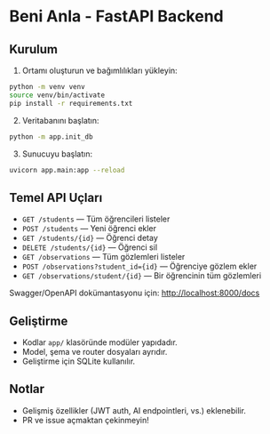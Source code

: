 # Beni Anla - FastAPI Backend

## Kurulum

1. Ortamı oluşturun ve bağımlılıkları yükleyin:

```bash
python -m venv venv
source venv/bin/activate
pip install -r requirements.txt
```

2. Veritabanını başlatın:

```bash
python -m app.init_db
```

3. Sunucuyu başlatın:

```bash
uvicorn app.main:app --reload
```

## Temel API Uçları

- `GET /students` — Tüm öğrencileri listeler
- `POST /students` — Yeni öğrenci ekler
- `GET /students/{id}` — Öğrenci detay
- `DELETE /students/{id}` — Öğrenci sil
- `GET /observations` — Tüm gözlemleri listeler
- `POST /observations?student_id={id}` — Öğrenciye gözlem ekler
- `GET /observations/student/{id}` — Bir öğrencinin tüm gözlemleri

Swagger/OpenAPI dokümantasyonu için: [http://localhost:8000/docs](http://localhost:8000/docs)

## Geliştirme
- Kodlar `app/` klasöründe modüler yapıdadır.
- Model, şema ve router dosyaları ayrıdır.
- Geliştirme için SQLite kullanılır.

## Notlar
- Gelişmiş özellikler (JWT auth, AI endpointleri, vs.) eklenebilir.
- PR ve issue açmaktan çekinmeyin! 